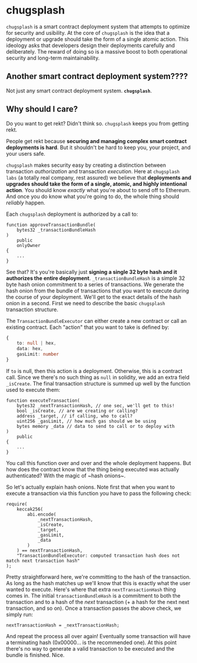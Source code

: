 # chugsplash

`chugsplash` is a smart contract deployment system that attempts to optimize for security and usibility.
At the core of `chugsplash` is the idea that a deployment or upgrade should take the form of a single atomic action.
This ideology asks that developers design their deployments carefully and deliberately.
The reward of doing so is a massive boost to both operational security and long-term maintainability.

## Another smart contract deployment system????
Not just any smart contract deployment system. **`chugsplash`**.

## Why should I care?
Do you want to get rekt? 
Didn't think so.
`chugsplash` keeps you from getting rekt.

People get rekt because **securing and managing complex smart contract deployments is hard**.
But it shouldn't be hard to keep you, your project, and your users safe.

`chugsplash` makes security easy by creating a distinction between transaction *authorization* and transaction *execution*.
Here at `chugsplash labs` (a totally real company, rest assured) we believe that **deployments and upgrades should take the form of a single, atomic, and highly intentional action**.
You should know *exactly* what you're about to send off to Ethereum.
And once you do know what you're going to do, the whole thing should *reliably* happen.

Each `chugsplash` deployment is authorized by a call to:

```solidity
function approveTransactionBundle(
    bytes32 _transactionBundleHash
)
    public
    onlyOwner
{
    ...
}
```

See that?
It's you're basically just **signing a single 32 byte hash and it authorizes the entire deployment**.
`_transactionBundleHash` is a simple 32 byte hash onion commitment to a series of transactions.
We generate the hash onion from the bundle of transactions that you want to execute during the course of your deployment.
We'll get to the exact details of the hash onion in a second.
First we need to describe the basic `chugsplash` transaction structure.

The `TransactionBundleExecutor` can either create a new contract or call an existing contract.
Each "action" that you want to take is defined by:

```ts
{
    to: null | hex,
    data: hex,
    gasLimit: number
}
```

If `to` is null, then this action is a deployment.
Otherwise, this is a contract call.
Since we there's no such thing as `null` in solidity, we add an extra field `_isCreate`.
The final transaction structure is summed up well by the function used to execute them:

```solidity
function executeTransaction(
    bytes32 _nextTransactionHash, // one sec, we'll get to this!
    bool _isCreate, // are we creating or calling?
    address _target, // if calling, who to call?
    uint256 _gasLimit, // how much gas should we be using
    bytes memory _data // data to send to call or to deploy with
)
    public
{
    ...
}
```

You call this function over and over and the whole deployment happens.
But how does the contract know that the thing being executed was actually authenticated?
With the magic of ~hash onions~.

So let's actually explain hash onions.
Note first that when you want to execute a transaction via this function you have to pass the following check:

```solidity
require(
    keccak256(
        abi.encode(
            _nextTransactionHash,
            _isCreate,
            _target,
            _gasLimit,
            _data
        )
    ) == nextTransactionHash,
    "TransactionBundleExecutor: computed transaction hash does not match next transaction hash"
);
```

Pretty straightforward here, we're committing to the hash of the transaction.
As long as the hash matches up we'll know that this is exactly what the user wanted to execute.
Here's where that extra `nextTransactionHash` thing comes in.
The initial `transactionBundleHash` is a commitment to both the transaction and to a hash of the *next* transaction (+ a hash for the next next transaction, and so on).
Once a transaction passes the above check, we simply run:

```solidity
nextTransactionHash = _nextTransactionHash;
```

And repeat the process all over again!
Eventually some transaction will have a terminating hash (0x00000... is the recommended one).
At this point there's no way to generate a valid transaction to be executed and the bundle is finished.
Nice.
